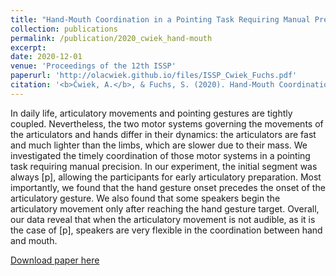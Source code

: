 ```yaml
---
title: "Hand-Mouth Coordination in a Pointing Task Requiring Manual Precision"
collection: publications
permalink: /publication/2020_cwiek_hand-mouth
excerpt:
date: 2020-12-01
venue: 'Proceedings of the 12th ISSP'
paperurl: 'http://olacwiek.github.io/files/ISSP_Cwiek_Fuchs.pdf'
citation: '<b>Ćwiek, A.</b>, & Fuchs, S. (2020). Hand-Mouth Coordination in a Pointing Task Requiring Manual Precision. <i>Proceedings of the 12th ISSP</i>. 12th International Seminar on Speech Production, New Haven, CT: Haskins Laboratories.'
---
```


In daily life, articulatory movements and pointing gestures are tightly coupled. Nevertheless, the two motor systems governing the movements of the articulators and hands differ in their dynamics: the articulators are fast and much lighter than the limbs, which are slower due to their mass. We investigated the timely coordination of those motor systems in a pointing task requiring manual precision. In our experiment, the initial segment was always [p], allowing the participants for early articulatory preparation. Most importantly, we found that the hand gesture onset precedes the onset of the articulatory gesture. We also found that some speakers begin the articulatory movement only after reaching the hand gesture target. Overall, our data reveal that when the articulatory movement is not audible, as it is the case of [p], speakers are very flexible in the coordination between hand and mouth.

[Download paper here](http://olacwiek.github.io/files/ISSP_Cwiek_Fuchs.pdf)
